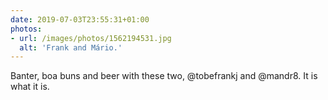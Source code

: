 ```yaml
---
date: 2019-07-03T23:55:31+01:00
photos:
- url: /images/photos/1562194531.jpg
  alt: 'Frank and Mário.'
---
```

Banter, boa buns and beer with these two, @tobefrankj and @mandr8. It is what it is.
